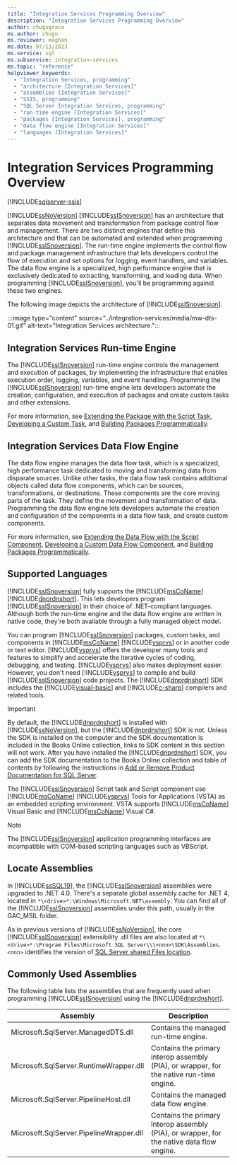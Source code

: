 ```yaml
---
title: "Integration Services Programming Overview"
description: "Integration Services Programming Overview"
author: chugugrace
ms.author: chugu
ms.reviewer: maghan
ms.date: 07/13/2023
ms.service: sql
ms.subservice: integration-services
ms.topic: "reference"
helpviewer_keywords:
  - "Integration Services, programming"
  - "architecture [Integration Services]"
  - "assemblies [Integration Services]"
  - "SSIS, programming"
  - "SQL Server Integration Services, programming"
  - "run-time engine [Integration Services]"
  - "packages [Integration Services], programming"
  - "data flow engine [Integration Services]"
  - "languages [Integration Services]"
---
```


# Integration Services Programming Overview

[!INCLUDE[sqlserver-ssis](../includes/applies-to-version/sqlserver-ssis.md)]

[!INCLUDE[ssNoVersion](../includes/ssnoversion-md.md)] [!INCLUDE[ssISnoversion](../includes/ssisnoversion-md.md)] has an architecture that separates data movement and transformation from package control flow and management. There are two distinct engines that define this architecture and that can be automated and extended when programming [!INCLUDE[ssISnoversion](../includes/ssisnoversion-md.md)]. The run-time engine implements the control flow and package management infrastructure that lets developers control the flow of execution and set options for logging, event handlers, and variables. The data flow engine is a specialized, high performance engine that is exclusively dedicated to extracting, transforming, and loading data. When programming [!INCLUDE[ssISnoversion](../includes/ssisnoversion-md.md)], you'll be programming against these two engines.

The following image depicts the architecture of [!INCLUDE[ssISnoversion](../includes/ssisnoversion-md.md)].

:::image type="content" source="../integration-services/media/mw-dts-01.gif" alt-text="Integration Services architecture.":::

## Integration Services Run-time Engine

The [!INCLUDE[ssISnoversion](../includes/ssisnoversion-md.md)] run-time engine controls the management and execution of packages, by implementing the infrastructure that enables execution order, logging, variables, and event handling. Programming the [!INCLUDE[ssISnoversion](../includes/ssisnoversion-md.md)] run-time engine lets developers automate the creation, configuration, and execution of packages and create custom tasks and other extensions.

For more information, see [Extending the Package with the Script Task](../integration-services/extending-packages-scripting/task/extending-the-package-with-the-script-task.md), [Developing a Custom Task](../integration-services/extending-packages-custom-objects/task/developing-a-custom-task.md), and [Building Packages Programmatically](../integration-services/building-packages-programmatically/building-packages-programmatically.md).

## Integration Services Data Flow Engine

The data flow engine manages the data flow task, which is a specialized, high performance task dedicated to moving and transforming data from disparate sources. Unlike other tasks, the data flow task contains additional objects called data flow components, which can be sources, transformations, or destinations. These components are the core moving parts of the task. They define the movement and transformation of data. Programming the data flow engine lets developers automate the creation and configuration of the components in a data flow task, and create custom components.

For more information, see [Extending the Data Flow with the Script Component](../integration-services/extending-packages-scripting/data-flow-script-component/extending-the-data-flow-with-the-script-component.md), [Developing a Custom Data Flow Component](../integration-services/extending-packages-custom-objects/data-flow/developing-a-custom-data-flow-component.md), and [Building Packages Programmatically](../integration-services/building-packages-programmatically/building-packages-programmatically.md).

## Supported Languages

[!INCLUDE[ssISnoversion](../includes/ssisnoversion-md.md)] fully supports the [!INCLUDE[msCoName](../includes/msconame-md.md)] [!INCLUDE[dnprdnshort](../includes/dnprdnshort-md.md)]. This lets developers program [!INCLUDE[ssISnoversion](../includes/ssisnoversion-md.md)] in their choice of .NET-compliant languages. Although both the run-time engine and the data flow engine are written in native code, they're both available through a fully managed object model.

You can program [!INCLUDE[ssISnoversion](../includes/ssisnoversion-md.md)] packages, custom tasks, and components in [!INCLUDE[msCoName](../includes/msconame-md.md)] [!INCLUDE[vsprvs](../includes/vsprvs-md.md)] or in another code or text editor. [!INCLUDE[vsprvs](../includes/vsprvs-md.md)] offers the developer many tools and features to simplify and accelerate the iterative cycles of coding, debugging, and testing. [!INCLUDE[vsprvs](../includes/vsprvs-md.md)] also makes deployment easier. However, you don't need [!INCLUDE[vsprvs](../includes/vsprvs-md.md)] to compile and build [!INCLUDE[ssISnoversion](../includes/ssisnoversion-md.md)] code projects. The [!INCLUDE[dnprdnshort](../includes/dnprdnshort-md.md)] SDK includes the [!INCLUDE[visual-basic](../includes/visual-basic-md.md)] and [!INCLUDE[c-sharp](../includes/c-sharp-md.md)] compilers and related tools.

> [!IMPORTANT]  
> By default, the [!INCLUDE[dnprdnshort](../includes/dnprdnshort-md.md)] is installed with [!INCLUDE[ssNoVersion](../includes/ssnoversion-md.md)], but the [!INCLUDE[dnprdnshort](../includes/dnprdnshort-md.md)] SDK is not. Unless the SDK is installed on the computer and the SDK documentation is included in the Books Online collection, links to SDK content in this section will not work. After you have installed the [!INCLUDE[dnprdnshort](../includes/dnprdnshort-md.md)] SDK, you can add the SDK documentation to the Books Online collection and table of contents by following the instructions in [Add or Remove Product Documentation for SQL Server](https://www.microsoft.com/download/details.aspx?id=42557).

The [!INCLUDE[ssISnoversion](../includes/ssisnoversion-md.md)] Script task and Script component use [!INCLUDE[msCoName](../includes/msconame-md.md)] [!INCLUDE[vsprvs](../includes/vsprvs-md.md)] Tools for Applications (VSTA) as an embedded scripting environment. VSTA supports [!INCLUDE[msCoName](../includes/msconame-md.md)] Visual Basic and [!INCLUDE[msCoName](../includes/msconame-md.md)] Visual C#.

> [!NOTE]  
> The [!INCLUDE[ssISnoversion](../includes/ssisnoversion-md.md)] application programming interfaces are incompatible with COM-based scripting languages such as VBScript.

## Locate Assemblies

In [!INCLUDE[ssSQL19](../includes/sssql19-md.md)], the [!INCLUDE[ssISnoversion](../includes/ssisnoversion-md.md)] assemblies were upgraded to .NET 4.0. There's a separate global assembly cache for .NET 4, located in `*\<drive>*:\Windows\Microsoft.NET\assembly`. You can find all of the [!INCLUDE[ssISnoversion](../includes/ssisnoversion-md.md)] assemblies under this path, usually in the GAC_MSIL folder.

As in previous versions of [!INCLUDE[ssNoVersion](../includes/ssnoversion-md.md)], the core [!INCLUDE[ssISnoversion](../includes/ssisnoversion-md.md)] extensibility .dll files are also located at `*\<drive>*:\Program Files\Microsoft SQL Server\\\<nnn>\SDK\Assemblies`. `<nnn>` identifies the version of [SQL Server shared Files location](../sql-server/install/file-locations-for-default-and-named-instances-of-sql-server.md#shared-files-for-all-instances-of-).

## Commonly Used Assemblies

The following table lists the assemblies that are frequently used when programming [!INCLUDE[ssISnoversion](../includes/ssisnoversion-md.md)] using the [!INCLUDE[dnprdnshort](../includes/dnprdnshort-md.md)].

| Assembly | Description |
| --- | --- |
| Microsoft.SqlServer.ManagedDTS.dll | Contains the managed run-time engine. |
| Microsoft.SqlServer.RuntimeWrapper.dll | Contains the primary interop assembly (PIA), or wrapper, for the native run-time engine. |
| Microsoft.SqlServer.PipelineHost.dll | Contains the managed data flow engine. |
| Microsoft.SqlServer.PipelineWrapper.dll | Contains the primary interop assembly (PIA), or wrapper, for the native data flow engine. |
